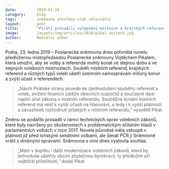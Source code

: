 ```yaml
---
date:         2019-01-24
category:     blog
tags:         sněmovna otevřený-stát celostátní
layout:       post
title:        "Piráti prosadili vylepšení místních a krajských referend"
image:        /assets/img/articles/2018/pikal-vojtech.jpg 
author:       Mediální odbor
---
```



Praha, 23. ledna 2019 – Poslanecká sněmovna dnes potvrdila novelu předloženou místopředsedou Poslanecké sněmovny Vojtěchem Pikalem, která umožní, aby se volby a referenda mohly konat ve stejnou dobu a ve stejných volebních místnostech. Souběh místních referend, krajských referend a různých typů voleb ušetří územním samosprávám miliony korun a zvýší účast v referendech.

> „Návrh Pirátské strany povede ke zjednodušení souběhu referend a voleb, snížení finanční zátěže obecních rozpočtů a současně lépe naplní účel zákona o místním referendu. Souběžné konání místních referend má vést k vyšší účasti na hlasování, a tedy i k vyšší platnosti a závaznosti rozhodnutí přijatých v místním referendu,“ vysvětlil Pikal.

Změnu se podařilo prosadit v rámci technických oprav volebních zákonů, které byly navrženy po zkušenostech s problematickým sčítáním hlasů v parlamentních volbách v roce 2017. Novela původně měla vstoupit v platnost již před loňskými senátními volbami, ale Senát PČR ji Sněmovně vrátil s drobnými opravami. Sněmovna s nimi dnes vyslovila souhlas.

> „Mám v šuplíku i další modernizace volebních zákonů, které by jednoduše ušetřily obcím zbytečnou byrokracii, ty předložím při nejbližší příležitosti,” dodal Pikal.
